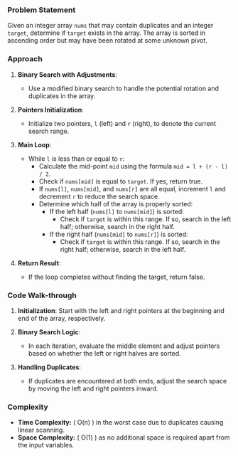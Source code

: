 ### Problem Statement
Given an integer array `nums` that may contain duplicates and an integer `target`, determine if `target` exists in the array. The array is sorted in ascending order but may have been rotated at some unknown pivot.

### Approach
1. **Binary Search with Adjustments**:
   - Use a modified binary search to handle the potential rotation and duplicates in the array.
   
2. **Pointers Initialization**:
   - Initialize two pointers, `l` (left) and `r` (right), to denote the current search range.

3. **Main Loop**:
   - While `l` is less than or equal to `r`:
     - Calculate the mid-point `mid` using the formula `mid = l + (r - l) / 2`.
     - Check if `nums[mid]` is equal to `target`. If yes, return true.
     - If `nums[l]`, `nums[mid]`, and `nums[r]` are all equal, increment `l` and decrement `r` to reduce the search space.
     - Determine which half of the array is properly sorted:
       - If the left half (`nums[l]` to `nums[mid]`) is sorted:
         - Check if `target` is within this range. If so, search in the left half; otherwise, search in the right half.
       - If the right half (`nums[mid]` to `nums[r]`) is sorted:
         - Check if `target` is within this range. If so, search in the right half; otherwise, search in the left half.

4. **Return Result**:
   - If the loop completes without finding the target, return false.

### Code Walk-through
1. **Initialization**: Start with the left and right pointers at the beginning and end of the array, respectively.

2. **Binary Search Logic**: 
   - In each iteration, evaluate the middle element and adjust pointers based on whether the left or right halves are sorted.

3. **Handling Duplicates**: 
   - If duplicates are encountered at both ends, adjust the search space by moving the left and right pointers inward.

### Complexity
- **Time Complexity:** \( O(n) \) in the worst case due to duplicates causing linear scanning.
- **Space Complexity:** \( O(1) \) as no additional space is required apart from the input variables.
